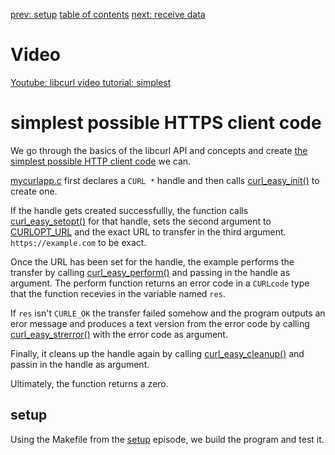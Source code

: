 [prev: setup](../setup/) [table of contents](../) [next: receive data](../receive-data/)

# Video

[Youtube: libcurl video tutorial: simplest](https://youtu.be/Uha3JGPRIQs)

# simplest possible HTTPS client code

We go through the basics of the libcurl API and concepts and create [the
simplest possible HTTP client code](mycurlapp.c) we can.

[mycurlapp.c](mycurlapp.c) first declares a `CURL *` handle and then calls
[curl_easy_init()](https://curl.haxx.se/libcurl/c/curl_easy_init.html) to
create one.

If the handle gets created successfullly, the function calls
[curl_easy_setopt()](https://curl.haxx.se/libcurl/c/curl_easy_setopt.html) for
that handle, sets the second argument to
[CURLOPT_URL](https://curl.haxx.se/libcurl/c/CURLOPT_URL.html) and the exact
URL to transfer in the third argument. `https://example.com` to be exact.

Once the URL has been set for the handle, the example performs the transfer by
calling
[curl_easy_perform()](https://curl.haxx.se/libcurl/c/curl_easy_perform.html)
and passing in the handle as argument. The perform function returns an error
code in a `CURLcode` type that the function recevies in the variable named
`res`.

If `res` isn't `CURLE_OK` the transfer failed somehow and the program outputs
an eror message and produces a text version from the error code by calling
[curl_easy_strerror()](https://curl.haxx.se/libcurl/c/curl_easy_strerror.html)
with the error code as argument.

Finally, it cleans up the handle again by calling
[curl_easy_cleanup()](https://curl.haxx.se/libcurl/c/curl_easy_cleanup.html)
and passin in the handle as argument.

Ultimately, the function returns a zero.

## setup

Using the Makefile from the [setup](../setup/) episode, we build the program
and test it.
